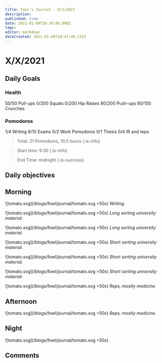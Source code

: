 ```yaml
---
title: Fowl's Journal - 8/1/2021
description: 
published: true
date: 2021-01-09T10:30:00.090Z
tags: 
editor: markdown
dateCreated: 2021-01-08T10:41:40.131Z
---
```


# X/X/2021


## Daily Goals 
### Health
50/50 Pull-ups
0/200 Squats
0/200 Hip Raises 
80/200 Push-ups
80/150 Crunches 
### Pomodoros
1/4 Writing 
9/10 Exams
0/2 Work Pomodoros
0/1 Thesis 
0/4 IR and reps 
> Total: 21 Pomodoros, 10.5 hours
{.is-info}


> Start time: 9:30 
{.is-info}

> End Time: midnight
{.is-success}


## Daily objectives
 

## Morning
![tomato.svg](/blogs/fowl/journal/tomato.svg =50x)
*Writing.*

![tomato.svg](/blogs/fowl/journal/tomato.svg =50x)
*Long sorting university material.*

![tomato.svg](/blogs/fowl/journal/tomato.svg =50x)
*Long sorting university material.*

![tomato.svg](/blogs/fowl/journal/tomato.svg =50x)
*Short sorting university material.*

![tomato.svg](/blogs/fowl/journal/tomato.svg =50x)
*Short sorting university material.*

![tomato.svg](/blogs/fowl/journal/tomato.svg =50x)
*Short sorting university material.*

![tomato.svg](/blogs/fowl/journal/tomato.svg =50x)
*Reps, mostly medicine.*

## Afternoon
![tomato.svg](/blogs/fowl/journal/tomato.svg =50x)
*Reps, mostly medicine.*



## Night
![tomato.svg](/blogs/fowl/journal/tomato.svg =50x)
*.*




## Comments











